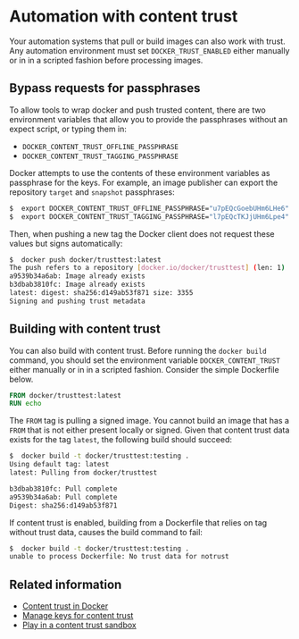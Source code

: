 <!--[metadata]>
+++
title = "Automation with content trust"
description = "Automating content push pulls with trust"
keywords = ["trust, security, docker,  documentation, automation"]
[menu.main]
parent= "smn_content_trust"
+++
<![end-metadata]-->

# Automation with content trust

Your automation systems that pull or build images can also work with trust. Any automation environment must set `DOCKER_TRUST_ENABLED` either manually or in in a scripted fashion before processing images.

## Bypass requests for passphrases

To allow tools to wrap docker and push trusted content, there are two
environment variables that allow you to provide the passphrases without an
expect script, or typing them in:

 - `DOCKER_CONTENT_TRUST_OFFLINE_PASSPHRASE`
 - `DOCKER_CONTENT_TRUST_TAGGING_PASSPHRASE`

Docker attempts to use the contents of these environment variables as passphrase
for the keys. For example, an image publisher can export the repository `target`
and `snapshot` passphrases:

```bash
$  export DOCKER_CONTENT_TRUST_OFFLINE_PASSPHRASE="u7pEQcGoebUHm6LHe6"
$  export DOCKER_CONTENT_TRUST_TAGGING_PASSPHRASE="l7pEQcTKJjUHm6Lpe4"
```

Then, when pushing a new tag the Docker client does not request these values but signs automatically:

```bash
$  docker push docker/trusttest:latest
The push refers to a repository [docker.io/docker/trusttest] (len: 1)
a9539b34a6ab: Image already exists
b3dbab3810fc: Image already exists
latest: digest: sha256:d149ab53f871 size: 3355
Signing and pushing trust metadata
```

## Building with content trust

You can also build with content trust. Before running the `docker build` command, you should set the environment variable `DOCKER_CONTENT_TRUST` either manually or in in a scripted fashion. Consider the simple Dockerfile below. 

```Dockerfile
FROM docker/trusttest:latest
RUN echo
```

The `FROM` tag is pulling a signed image. You cannot build an image that has a
`FROM` that is not either present locally or signed. Given that content trust
data exists for the tag `latest`, the following build should succeed:

```bash
$  docker build -t docker/trusttest:testing .
Using default tag: latest
latest: Pulling from docker/trusttest

b3dbab3810fc: Pull complete
a9539b34a6ab: Pull complete
Digest: sha256:d149ab53f871
```

If content trust is enabled, building from a Dockerfile that relies on tag without trust data, causes the build command to fail:

```bash
$  docker build -t docker/trusttest:testing .
unable to process Dockerfile: No trust data for notrust
```

## Related information

* [Content trust in Docker](/security/trust/content_trust) 
* [Manage keys for content trust](/security/trust/trust_key_mng)
* [Play in a content trust sandbox](/security/trust/trust_sandbox)

